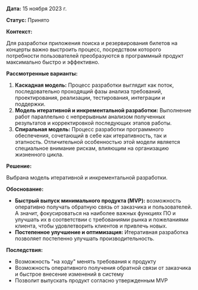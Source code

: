 **Дата:** 15 ноября 2023 г.

**Статус:** Принято

**Контекст:**

Для разработки приложения поиска и резервирования билетов на концерты важно выстроить процесс, посредством которого потребности пользователей преобразуются в программный продукт максимально быстро и эффективно.

**Рассмотренные варианты:**

1. **Каскадная модель:** Процесс разработки выглядит как поток, последовательно проходящий фазы анализа требований, проектирования, реализации, тестирования, интеграции и поддержки.
2. **Модель итеративной и инкрементальной разработки:** Выполнение работ параллельно с непрерывным анализом полученных результатов и корректировкой последующих этапов работы.
3. **Спиральная модель:** Процесс разработки программного обеспечения, сочетающий в себе как итеративность, так и этапность. Отличительной особенностью этой модели является специальное внимание рискам, влияющим на организацию жизненного цикла.

**Решение:**

Выбрана модель итеративной и инкрементальной разработки.

**Обоснование:**

- **Быстрый выпуск минимального продукта (MVP):**  возможность оперативно получать обратную связь от заказчика и пользователей. А значит, фокусироваться на наиболее важных функциях ПО и улучшать их в соответствии с требованиями рынка и пожеланиями клиента, чтобы удовлетворить клиентов и привлечь новых.
- **Постепенное улучшение и оптимизация:** Итеративная разработка позволяет постепенно улучшать производительность.


**Последствия:**

- Возможность "на ходу" менять требования к продукту
- Возможность оперативного получения обратной связи от заказчика и быстрое внесение изменений в систему
- Позволит выпускать продукт согласно утвержденным MVP

